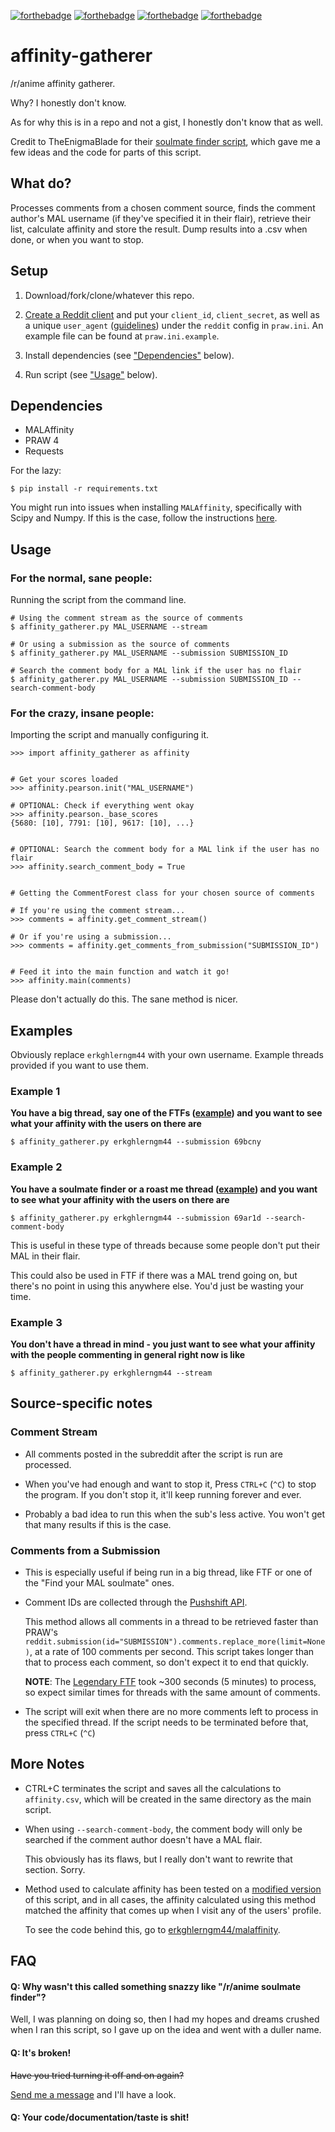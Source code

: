 [![forthebadge](http://forthebadge.com/images/badges/fuck-it-ship-it.svg)](http://forthebadge.com)
[![forthebadge](http://forthebadge.com/images/badges/just-plain-nasty.svg)](http://forthebadge.com)
[![forthebadge](http://forthebadge.com/images/badges/made-with-python.svg)](http://forthebadge.com)
[![forthebadge](http://forthebadge.com/images/badges/built-with-love.svg)](http://forthebadge.com)


# affinity-gatherer

/r/anime affinity gatherer.

Why? I honestly don't know.

As for why this is in a repo and not a gist, I honestly don't know that as well.

Credit to TheEnigmaBlade for their 
[soulmate finder script](https://gist.github.com/TheEnigmaBlade/24205c62280b056fde3d),
which gave me a few ideas and the code for parts of this script.


## What do?

Processes comments from a chosen comment source, finds the comment author's
MAL username (if they've specified it in their flair), retrieve their list,
calculate affinity and store the result. Dump results into a .csv when done,
or when you want to stop.


## Setup

1. Download/fork/clone/whatever this repo.

2. [Create a Reddit client](https://www.reddit.com/prefs/apps) and put your
   `client_id`, `client_secret`, as well as a unique `user_agent`
   ([guidelines](https://github.com/reddit/reddit/wiki/API)) under the
   `reddit` config in `praw.ini`. An example file can be found at
   `praw.ini.example`.

3. Install dependencies (see ["Dependencies"](#dependencies) below).

4. Run script (see ["Usage"](#usage) below).


## Dependencies

* MALAffinity
* PRAW 4
* Requests

For the lazy:

    $ pip install -r requirements.txt

You might run into issues when installing `MALAffinity`, specifically with
Scipy and Numpy. If this is the case, follow the instructions 
[here](https://github.com/erkghlerngm44/malaffinity#dependencies).


## Usage

### For the normal, sane people:
Running the script from the command line.

    # Using the comment stream as the source of comments
    $ affinity_gatherer.py MAL_USERNAME --stream

    # Or using a submission as the source of comments
    $ affinity_gatherer.py MAL_USERNAME --submission SUBMISSION_ID
    
    # Search the comment body for a MAL link if the user has no flair
    $ affinity_gatherer.py MAL_USERNAME --submission SUBMISSION_ID --search-comment-body

### For the crazy, insane people:
Importing the script and manually configuring it.

    >>> import affinity_gatherer as affinity


    # Get your scores loaded
    >>> affinity.pearson.init("MAL_USERNAME")

    # OPTIONAL: Check if everything went okay
    >>> affinity.pearson._base_scores
    {5680: [10], 7791: [10], 9617: [10], ...}


    # OPTIONAL: Search the comment body for a MAL link if the user has no flair
    >>> affinity.search_comment_body = True


    # Getting the CommentForest class for your chosen source of comments

    # If you're using the comment stream...
    >>> comments = affinity.get_comment_stream()

    # Or if you're using a submission...
    >>> comments = affinity.get_comments_from_submission("SUBMISSION_ID")


    # Feed it into the main function and watch it go!
    >>> affinity.main(comments)

Please don't actually do this. The sane method is nicer.


## Examples

Obviously replace `erkghlerngm44` with your own username. 
Example threads provided if you want to use them.

### Example 1
**You have a big thread, say one of the 
  FTFs ([example](https://redd.it/69bcny)) and you want to see what your affinity 
  with the users on there are**

    $ affinity_gatherer.py erkghlerngm44 --submission 69bcny
    
### Example 2
**You have a soulmate finder or a roast me thread ([example](https://redd.it/69ar1d))
  and you want to see what your affinity with the users on there are**

    $ affinity_gatherer.py erkghlerngm44 --submission 69ar1d --search-comment-body
    
This is useful in these type of threads because some people don't put their MAL in 
their flair.

This could also be used in FTF if there was a MAL trend going on, but there's no point
in using this anywhere else. You'd just be wasting your time.

### Example 3
**You don't have a thread in mind - you just want to see what your affinity with the
  people commenting in general right now is like**

    $ affinity_gatherer.py erkghlerngm44 --stream


## Source-specific notes

### Comment Stream
* All comments posted in the subreddit after the script is run are processed.

* When you've had enough and want to stop it, Press `CTRL+C` (`^C`) to
  stop the program. If you don't stop it, it'll keep running forever and ever.

* Probably a bad idea to run this when the sub's less active. You won't get
  that many results if this is the case.

### Comments from a Submission
* This is especially useful if being run in a big thread, like FTF or
  one of the "Find your MAL soulmate" ones.

* Comment IDs are collected through the [Pushshift API](https://pushshift.io/).

  This method allows all comments in a thread to be retrieved faster than PRAW's 
  `reddit.submission(id="SUBMISSION").comments.replace_more(limit=None)`,
  at a rate of 100 comments per second. This script takes longer than that
  to process each comment, so don't expect it to end that quickly.

  **NOTE**: The [Legendary FTF](https://redd.it/5p0gfb) took ~300 seconds
  (5 minutes) to process, so expect similar times for threads with
  the same amount of comments.

* The script will exit when there are no more comments left to process in the
  specified thread. If the script needs to be terminated before that,
  press `CTRL+C` (`^C`)


## More Notes
* CTRL+C terminates the script and saves all the calculations to `affinity.csv`,
  which will be created in the same directory as the main script.

* When using `--search-comment-body`, the comment body will only be searched if
  the comment author doesn't have a MAL flair.
  
  This obviously has its flaws, but I really don't want to rewrite that section. Sorry.

* Method used to calculate affinity has been tested on a 
  [modified version](https://github.com/erkghlerngm44/malaffinity-tests) of this script, 
  and in all cases, the affinity calculated using this method matched the affinity 
  that comes up when I visit any of the users' profile.
  
  To see the code behind this, go to 
  [erkghlerngm44/malaffinity](https://github.com/erkghlerngm44/malaffinity).


## FAQ

#### Q: Why wasn't this called something snazzy like "/r/anime soulmate finder"?
Well, I was planning on doing so, then I had my hopes and dreams crushed when I ran
this script, so I gave up on the idea and went with a duller name.

#### Q: It's broken!
~~Have you tried turning it off and on again?~~

[Send me a message](https://www.reddit.com/message/compose/?to=erkghlerngm44) 
and I'll have a look.

#### Q: Your code/documentation/taste is shit!
![[](#yuishrug)](https://i.imgur.com/gEOKk0P.jpg "Sorry.")
